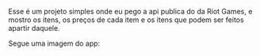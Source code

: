 Esse é um projeto simples onde eu pego a api publica do da Riot Games,
e mostro os itens, os preços de cada item e os itens que podem ser feitos apartir daquele.


Segue uma imagem do app:

